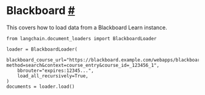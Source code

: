 


 Blackboard
 [#](#blackboard "Permalink to this headline")
===========================================================



 This covers how to load data from a Blackboard Learn instance.
 







```
from langchain.document_loaders import BlackboardLoader

loader = BlackboardLoader(
    blackboard_course_url="https://blackboard.example.com/webapps/blackboard/execute/announcement?method=search&context=course_entry&course_id=_123456_1",
    bbrouter="expires:12345...",
    load_all_recursively=True,
)
documents = loader.load()

```








